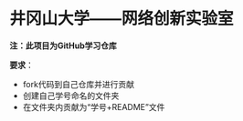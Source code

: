# 井冈山大学——网络创新实验室

**注：此项目为GitHub学习仓库**



**要求**：

- fork代码到自己仓库并进行贡献
- 创建自己学号命名的文件夹
- 在文件夹内贡献为“学号+README”文件

